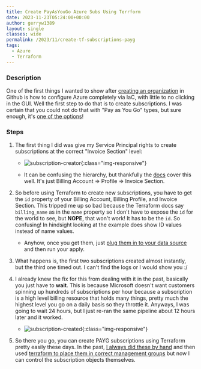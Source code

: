 ```yaml
---
title: Create PayAsYouGo Azure Subs Using Terrform
date: 2023-11-23T05:24:00+00:00
author: gerryw1389
layout: single
classes: wide
permalink: /2023/11/create-tf-subscriptions-payg
tags:
  - Azure
  - Terraform
---
```

<!--more-->

### Description

One of the first things I wanted to show after [creating an organization](https://automationadmin.com/2023/08/setting-up-github-org) in Github is how to configure Azure completely via IaC, with little to no clicking in the GUI. Well the first step to do that is to create subscriptions. I was certain that you could not do that with "Pay as You Go" types, but sure enough, it's [one of the options](https://registry.terraform.io/providers/hashicorp/azurerm/3.80.0/docs/resources/subscription#example-usage---creating-a-new-alias-and-subscription-for-a-microsoft-customer-account)!

### Steps

1. The first thing I did was give my Service Principal rights to create subscriptions at the correct "Invoice Section" level:

   - ![subscription-creator](https://automationadmin.com/assets/images/uploads/2023/11/subscription-creator.png){:class="img-responsive"}

   - It can be confusing the hierarchy, but thankfully the [docs](https://learn.microsoft.com/en-us/azure/cost-management-billing/manage/view-all-accounts#microsoft-customer-agreement) cover this well. It's just Billing Account => Profile => Invoice Section.

1. So before using Terraform to create new subscriptions, you have to get the `id` property of your Billing Account, Billing Profile, and Invoice Section. This tripped me up so bad because the Terraform docs say `billing_name` as in the `name` property so I don't have to expose the `id` for the world to see, but **NOPE**, that won't work! It has to be the `id`. So confusing! In hindsight looking at the example does show ID values instead of name values.

   - Anyhow, once you get them, just [plug them in to your data source](https://github.com/AutomationAdmin-Com/sic.mgmt/blob/facf9eeb7dc99966174b83cc230868eaf1c86b0b/source/common/stage1/sub.tf#L2) and then run your apply.

1. What happens is, the first two subscriptions created almost instantly, but the third one timed out. I can't find the logs or I would show you :/

1. I already knew the fix for this from dealing with it in the past, basically you just have to **wait**. This is because Microsoft doesn't want customers spinning up hundreds of subscriptions per hour because a subscription is a high level billing resource that holds many things, pretty much the highest level you go on a daily basis so they throttle it. Anyways, I was going to wait 24 hours, but I just re-ran the same pipeline about 12 hours later and it worked.

   - ![subscription-created](https://automationadmin.com/assets/images/uploads/2023/11/subscription-created.png){:class="img-responsive"}

1. So there you go, you can create PAYG subscriptions using Terraform pretty easily these days. In the past, [I always did these by hand](https://automationadmin.com/2022/10/tf-new-subscription) and then used [terraform to place them in correct management groups](https://github.com/gerryw1389/terraform-examples/blob/main/2022-10-20-tf-new-subscription/main.tf) but now I can control the subscription objects themselves.
